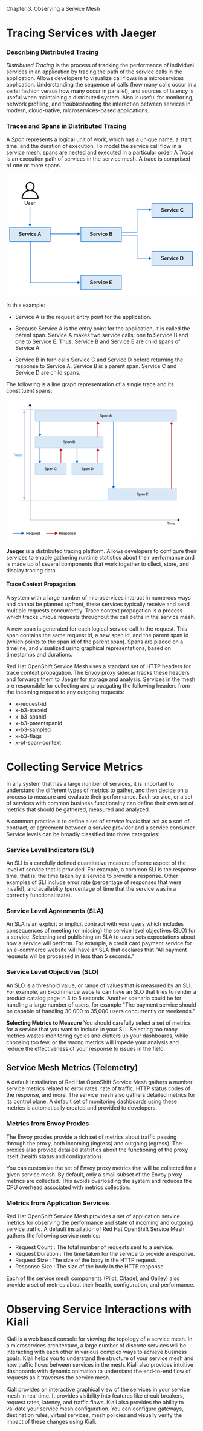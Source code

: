 Chapter 3. Observing a Service Mesh

# Tracing Services with Jaeger
### Describing Distributed Tracing
*Distributed Tracing* is the process of tracking the performance of individual services in an application by tracing the path of the service calls in the application. Allows developers to visualize call flows in a microservices application. Understanding the sequence of calls (how many calls occur in a serial fashion versus how many occur in parallel), and sources of latency is useful when maintaining a distributed system.
Also is useful for monitoring, network profiling, and troubleshooting the interaction between services in modern, cloud-native, microservices-based applications.

### Traces and Spans in Distributed Tracing
A *Span* represents a logical unit of work, which has a unique name, a start time, and the duration of execution. To model the service call flow in a service mesh, spans are nested and executed in a particular order.
A *Trace* is an execution path of services in the service mesh. A trace is comprised of one or more spans.

![1ac7675fd2b808aa8d8f2b09f35e8267.png](../_resources/e33557ac02f4416a90c6ead424327c34.png)

In this example:
+ Service A is the request entry point for the application.
+ Because Service A is the entry point for the application, it is called the parent span. Service A makes two service calls: one to Service B and one to Service E. Thus, Service B and Service E are child spans of Service A.

+ Service B in turn calls Service C and Service D before returning the response to Service A. Service B is a parent span. Service C and Service D are child spans.

The following is a line graph representation of a single trace and its constituent spans:

![32c8192ab9f81181f0dcc9bfcc2a1e10.png](../_resources/3a871a6a11b84e81aa2bc4313f492d86.png)

**Jaeger** is a distributed tracing platform. Allows developers to configure their services to enable gathering runtime statistics about their performance and is made up of several components that work together to cllect, store, and display tracing data.

#### Trace Context Propagation
A system with a large number of microservices interact in numerous ways and cannot be planned upfront, these services typically receive and send multiple requests concurrently. Trace context propagation is a process which tracks unique requests throughout the call paths in the service mesh.

A new span is generated for each logical service call in the request. This span contains the same request id, a new span id, and the parent span id (which points to the span id of the parent span). Spans are placed on a timeline, and visualized using graphical representations, based on timestamps and durations.

Red Hat OpenShift Service Mesh uses a standard set of HTTP headers for trace context propagation. The Envoy proxy sidecar tracks these headers and forwards them to Jaeger for storage and analysis. Services in the mesh are responsible for collecting and propagating the following headers from the incoming request to any outgoing requests:

+ x-request-id
+ x-b3-traceid
+ x-b3-spanid
+ x-b3-parentspanid
+ x-b3-sampled
+ x-b3-flags
+ x-ot-span-context

# Collecting Service Metrics
In any system that has a large number of services, it is important to understand the different types of metrics to gather, and then decide on a process to measure and evaluate their performance. Each service, or a set of services with common business functionality can define their own set of metrics that should be gathered, measured and analyzed.

A common practice is to define a set of *service levels* that act as a sort of contract, or agreement between a service provider and a service consumer. Service levels can be broadly classified into three categories:

### Service Level Indicators (SLI)
An SLI is a carefully defined quantitative measure of some aspect of the level of service that is provided. For example, a common SLI is the response time, that is, the time taken by a service to provide a response. Other examples of SLI include error rate (percentage of responses that were invalid), and availablity (percentage of time that the service was in a correctly functional state).

### Service Level Agreements (SLA)
An SLA is an explicit or implicit contract with your users which includes consequences of meeting (or missing) the service level objectives (SLO) for a service. Selecting and publishing an SLA to users sets expectations about how a service will perform. For example, a credit card payment service for an e-commerce website will have an SLA that declares that "All payment requests will be processed in less than 5 seconds."

### Service Level Objectives (SLO)
An SLO is a threshold value, or range of values that is measured by an SLI. For example, an E-commerce website can have an SLO that tries to render a product catalog page in 3 to 5 seconds. Another scenario could be for handling a large number of users, for example "The payment service should be capable of handling 30,000 to 35,000 users concurrently on weekends."

**Selecting Metrics to Measure**
You should carefully select a set of metrics for a service that you want to include in your SLI. Selecting too many metrics wastes monitoring cycles and clutters up your dashboards, while choosing too few, or the wrong metrics will impede your analysis and reduce the effectiveness of your response to issues in the field.


## Service Mesh Metrics (Telemetry)
A default installation of Red Hat OpenShift Service Mesh gathers a number service metrics related to error rates, rate of traffic, HTTP status codes of the response, and more. The service mesh also gathers detailed metrics for its control plane. A default set of monitoring dashboards using these metrics is automatically created and provided to developers.

### Metrics from Envoy Proxies
The Envoy proxies provide a rich set of metrics about traffic passing through the proxy, both incoming (ingress) and outgoing (egress). The proxies also provide detailed statistics about the functioning of the proxy itself (health status and configuration).

You can customize the set of Envoy proxy metrics that will be collected for a given service mesh. By default, only a small subset of the Envoy proxy metrics are collected. This avoids overloading the system and reduces the CPU overhead associated with metrics collection.

### Metrics from Application Services
Red Hat OpenShift Service Mesh provides a set of application service metrics for observing the performance and state of incoming and outgoing service traffic. 
A default installation of Red Hat OpenShift Service Mesh gathers the following service metrics:
+ Request Count : The total number of requests sent to a service.
+ Request Duration : The time taken for the service to provide a response.
+ Request Size : The size of the body in the HTTP request.
+ Response Size : The size of the body in the HTTP response.

Each of the service mesh components (Pilot, Citadel, and Galley) also provide a set of metrics about their health, configuration, and performance.

# Observing Service Interactions with Kiali
Kiali is a web based console for viewing the topology of a service mesh. In a microservices architecture, a large number of discrete services will be interacting with each other in various complex ways to achieve business goals. Kiali helps you to understand the structure of your service mesh and how traffic flows between services in the mesh. Kiali also provides intuitive dashboards with dynamic animation to understand the end-to-end flow of requests as it traverses the service mesh.

Kiali provides an interactive graphical view of the services in your service mesh in real time. It provides visibility into features like circuit breakers, request rates, latency, and traffic flows. Kiali also provides the ability to validate your service mesh configuration. You can configure gateways, destination rules, virtual services, mesh policies and visually verify the impact of these changes using Kiali.

